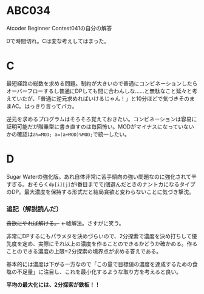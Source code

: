 # ABC034
Atcoder Beginner Contest041の自分の解答

Dで時間切れ。Cは変な考えしてはまった。

# C
最短経路の総数を求める問題。制約が大きいので普通にコンビネーションしたらオーバーフローするし普通にDPしても間に合わんしな……と無駄なこと延々と考えていたが、「普通に逆元求めればいけるじゃん！」と10分ほどで気づきそのままAC。はっきり言ってバカ。

逆元を求めるプログラムはそろそろ覚えておきたい。コンビネーションは容易に証明可能だが階乗型に書き直すのは毎回怖い。MODがマイナスになっていないかの確認は`a%=MOD; a=(a+MOD)%MOD;`で統一したい。

# D
Sugar Waterの強化版。あれ自体非常に苦手傾向の強い問題なのに強化されて辛すぎる。おそらく`dp[i][j]`がi番目まででj個選んだときのナントカになるタイプのDP。最大濃度を保持する形式だと結局貪欲と変わらないことに気づき撃沈。

### 追記（解説読んだ）
~~貪欲にやれば解ける。~~ ←嘘解法。さすがに笑う。

非常にDPするにもパラメタを決めづらいので、2分探索で濃度を決め打ちして優先度を定め、実際にそれ以上の濃度を作ることのできるかどうか確かめる。作ることのできる濃度の上限=2分探索の境界点が求める答えである。

基本的には濃度は下がる一方なので「この量で目標値の濃度を達成するための食塩の不足量」に注目し、これを最小化するような取り方を考えると良い。

**平均の最大化には、2分探索が鉄板！！**